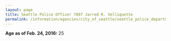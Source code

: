 ```yaml
---
layout: page
title: Seattle Police Officer 7897 Jarred R. Velliquette
permalink: /information/agencies/city_of_seattle/seattle_police_department/copbook/7897/
---
```


**Age as of Feb. 24, 2016:** 25
